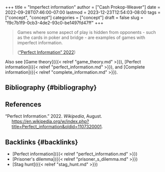 +++
title = "Imperfect information"
author = ["Cash Prokop-Weaver"]
date = 2022-09-28T07:46:00-07:00
lastmod = 2023-12-23T12:54:03-08:00
tags = ["concept", "concept"]
categories = ["concept"]
draft = false
slug = "f9c7b1f9-0cb3-4de2-93c0-be1497fd47ff"
+++

> Games where some aspect of play is hidden from opponents - such as the cards in poker and bridge - are examples of games with imperfect information.
>
> (<a href="#citeproc_bib_item_1">“Perfect Information” 2022</a>)

Also see [Game theory]({{< relref "game_theory.md" >}}), [Perfect information]({{< relref "perfect_information.md" >}}), and [Complete information]({{< relref "complete_information.md" >}}).


## Bibliography {#bibliography}

## References

<style>.csl-entry{text-indent: -1.5em; margin-left: 1.5em;}</style><div class="csl-bib-body">
  <div class="csl-entry"><a id="citeproc_bib_item_1"></a>“Perfect Information.” 2022. <i>Wikipedia</i>, August. <a href="https://en.wikipedia.org/w/index.php?title=Perfect_information&oldid=1107320001">https://en.wikipedia.org/w/index.php?title=Perfect_information&#38;oldid=1107320001</a>.</div>
</div>



## Backlinks {#backlinks}

-   [Perfect information]({{< relref "perfect_information.md" >}})
-   [Prisoner's dilemma]({{< relref "prisoner_s_dilemma.md" >}})
-   [Stag hunt]({{< relref "stag_hunt.md" >}})
